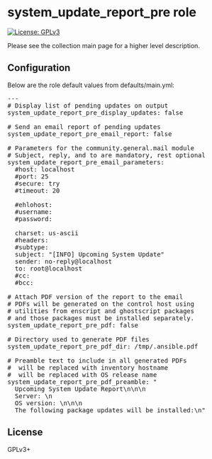 # system_update_report_pre role

[![License: GPLv3](https://img.shields.io/badge/license-GPLv3-brightgreen.svg)](https://www.gnu.org/licenses/gpl-3.0)

Please see the collection main page for a higher level description.

## Configuration

Below are the role default values from defaults/main.yml:

<pre>
---
# Display list of pending updates on output
system_update_report_pre_display_updates: false

# Send an email report of pending updates
system_update_report_pre_email_report: false

# Parameters for the community.general.mail module
# Subject, reply, and to are mandatory, rest optional
system_update_report_pre_email_parameters:
  #host: localhost
  #port: 25
  #secure: try
  #timeout: 20

  #ehlohost:
  #username:
  #password:

  charset: us-ascii
  #headers:
  #subtype:
  subject: "[INFO] Upcoming System Update"
  sender: no-reply@localhost
  to: root@localhost
  #cc:
  #bcc:

# Attach PDF version of the report to the email
# PDFs will be generated on the control host using
# utilities from enscript and ghostscript packages
# and those packages must be installed separately.
system_update_report_pre_pdf: false

# Directory used to generate PDF files
system_update_report_pre_pdf_dir: /tmp/.ansible.pdf

# Preamble text to include in all generated PDFs
# <HOST> will be replaced with inventory hostname
# <OSREL> will be replaced with OS release name
system_update_report_pre_pdf_preamble: "
  Upcoming System Update Report\n\n\n
  Server: <HOST>\n
  OS version: <OSREL>\n\n\n
  The following package updates will be installed:\n"
</pre>

## License

GPLv3+
